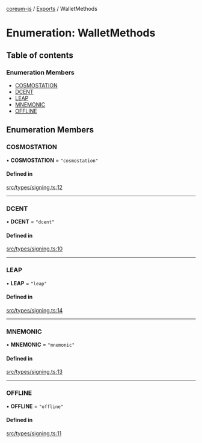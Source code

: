 [coreum-js](../README.md) / [Exports](../modules.md) / WalletMethods

# Enumeration: WalletMethods

## Table of contents

### Enumeration Members

- [COSMOSTATION](WalletMethods.md#cosmostation)
- [DCENT](WalletMethods.md#dcent)
- [LEAP](WalletMethods.md#leap)
- [MNEMONIC](WalletMethods.md#mnemonic)
- [OFFLINE](WalletMethods.md#offline)

## Enumeration Members

### COSMOSTATION

• **COSMOSTATION** = ``"cosmostation"``

#### Defined in

[src/types/signing.ts:12](https://github.com/PyramydLabs/coreum-js/blob/cea84df/src/types/signing.ts#L12)

___

### DCENT

• **DCENT** = ``"dcent"``

#### Defined in

[src/types/signing.ts:10](https://github.com/PyramydLabs/coreum-js/blob/cea84df/src/types/signing.ts#L10)

___

### LEAP

• **LEAP** = ``"leap"``

#### Defined in

[src/types/signing.ts:14](https://github.com/PyramydLabs/coreum-js/blob/cea84df/src/types/signing.ts#L14)

___

### MNEMONIC

• **MNEMONIC** = ``"mnemonic"``

#### Defined in

[src/types/signing.ts:13](https://github.com/PyramydLabs/coreum-js/blob/cea84df/src/types/signing.ts#L13)

___

### OFFLINE

• **OFFLINE** = ``"offline"``

#### Defined in

[src/types/signing.ts:11](https://github.com/PyramydLabs/coreum-js/blob/cea84df/src/types/signing.ts#L11)
